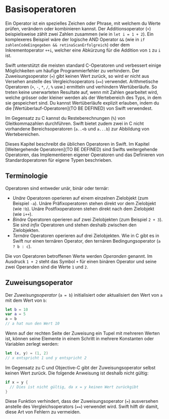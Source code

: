# Basisoperatoren

Ein Operator ist ein spezielles Zeichen oder Phrase, mit welchem du Werte prüfen, verändern oder kombinieren kannst. Der Additionsoperator (```+```) beispielsweise zählt zwei Zahlen zusammen (wie in ```let i = 1 + 2```). Ein komplexeres Beispiel wäre der logische AND Operator ```&&``` (wie in ```if zahlenCodeEingegeben && retinaScanErfolgreich```) oder dem Inkrementoperator ```++i```, welcher eine Abkürzung für die Addition von ```1``` zu ```i``` ist. 

Swift unterstützt die meisten standard C-Operatoren und verbessert einige Möglichkeiten um häufige Programmierfehler zu verhindern. Der Zuweisungsoperator (```=```) gibt keinen Wert zurück, so wird er nicht aus Versehen anstelle des Vergleichsoperators (```==```) verwendet. Arithmetische Operatoren (```+```, ```-```, ```*```, ```/```, ```%``` usw.) ermitteln und verhindern Wertüberläufe. So treten keine unerwarteten Resultate auf, wenn mit Zahlen gearbeitet wird, welche grösser oder kleiner werden als der Wertebereich des Typs, in dem sie gespeichert sind. Du kannst Wertüberläufe explizit erlauben, indem du die [Wertüberlauf-Operatoren](TO BE DEFINED) von Swift verwendest.

Im Gegensatz zu C kannst du Resteberechnungen (```%```) von Gleitkommazahlen durchführen. Swift bietet zudem zwei in C nicht vorhandene Bereichsoperatoren (```a..<b``` und ```a...b```) zur Abbildung von Wertebereichen.

Dieses Kapitel beschreibt die üblichen Operatoren in Swift. Im Kapitel [Weitergehende Operatoren](TO BE DEFINED) sind Swifts weitergehende Operatoren, das Implementieren eigener Operatoren und das Definieren von Standardoperatoren für eigene Typen beschrieben.

## Terminologie

Operatoren sind entweder unär, binär oder ternär:

* _Unäre_ Operatoren operieren auf einem einzelnen Zielobjekt (zum Beispiel ```-a```). Unäre Präfixoperatoren stehen direkt vor dem Zielobjekt (wie ```!b```). Unäre Postfixoperatoren stehen direkt nach dem Zielobjekt (wie ```i++```).
* _Binäre_ Operatoren operieren auf zwei Zielobjekten (zum Beispiel ```2 + 3```). Sie sind _infix_ Operatoren und stehen deshalb zwischen den Zielobjekten.
* _Ternäre_ Operatoren operieren auf drei Zielobjekten. Wie in C gibt es in Swift nur einen ternären Operator, den ternären Bedingungsoperator (```a ? b : c```). 

Die von Operatoren betroffenen Werte werden _Operanden_ genannt. Im Ausdruck ```1 + 2``` steht das Symbol ```+``` für einen binären Operator und seine zwei Operanden sind die Werte ```1``` und ```2```.

## Zuweisungsoperator

Der _Zuweisungsoperator_ (```a = b```) initialisiert oder aktualisiert den Wert von ```a``` mit dem Wert von ```b```:

```Swift
let b = 10
var a = 5
a = b
// a hat nun den Wert 10
```

Wenn auf der rechten Seite der Zuweisung ein Tupel mit mehreren Werten ist, können seine Elemente in einem Schritt in mehrere Konstanten oder Variablen zerlegt werden:

```Swift
let (x, y) = (1, 2)
// x entspricht 1 und y entspricht 2
```

Im Gegensatz zu C und Objective-C gibt der Zuweisungsoperator selbst keinen Wert zurück. Die folgende Anweisung ist deshalb nicht gültig:

```Swift
if x = y {
  // Dies ist nicht gültig, da x = y keinen Wert zurückgibt
}
```

Diese Funktion verhindert, dass der Zuweisungsoperator (```=```) ausversehen anstelle des Vergleichsoperators (```==```) verwendet wird. Swift hilft dir damit, diese Art von Fehlern zu vermeiden.
